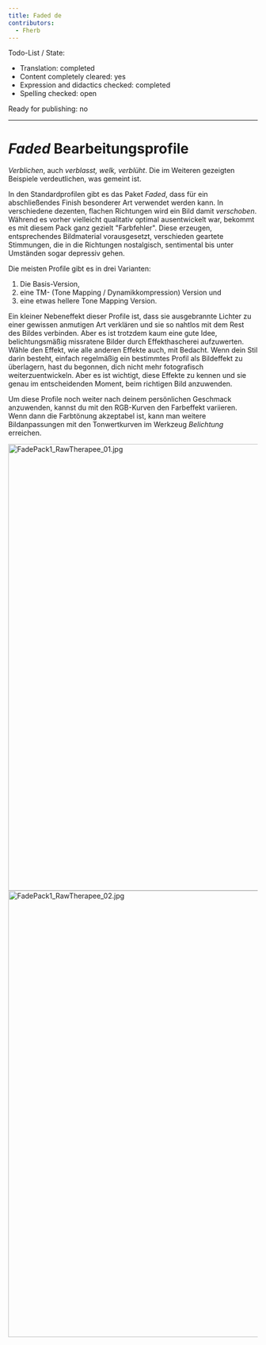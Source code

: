 ```yaml
---
title: Faded de
contributors:
  - Fherb
---
```


Todo-List / State:

- Translation: completed
- Content completely cleared: yes
- Expression and didactics checked: completed
- Spelling checked: open

Ready for publishing: no

------------------------------------------------------------------------

# *Faded* Bearbeitungsprofile

*Verblichen*, auch *verblasst, welk, verblüht*. Die im Weiteren
gezeigten Beispiele verdeutlichen, was gemeint ist.

In den Standardprofilen gibt es das Paket *Faded*, dass für ein
abschließendes Finish besonderer Art verwendet werden kann. In
verschiedene dezenten, flachen Richtungen wird ein Bild damit
*verschoben*. Während es vorher vielleicht qualitativ optimal
ausentwickelt war, bekommt es mit diesem Pack ganz gezielt "Farbfehler".
Diese erzeugen, entsprechendes Bildmaterial vorausgesetzt, verschieden
geartete Stimmungen, die in die Richtungen nostalgisch, sentimental bis
unter Umständen sogar depressiv gehen.

Die meisten Profile gibt es in drei Varianten:

1.  Die Basis-Version,
2.  eine TM- (Tone Mapping / Dynamikkompression) Version und
3.  eine etwas hellere Tone Mapping Version.

Ein kleiner Nebeneffekt dieser Profile ist, dass sie ausgebrannte
Lichter zu einer gewissen anmutigen Art verklären und sie so nahtlos mit
dem Rest des Bildes verbinden. Aber es ist trotzdem kaum eine gute Idee,
belichtungsmäßig missratene Bilder durch Effekthascherei aufzuwerten.
Wähle den Effekt, wie alle anderen Effekte auch, mit Bedacht. Wenn dein
Stil darin besteht, einfach regelmäßig ein bestimmtes Profil als
Bildeffekt zu überlagern, hast du begonnen, dich nicht mehr fotografisch
weiterzuentwickeln. Aber es ist wichtigt, diese Effekte zu kennen und
sie genau im entscheidenden Moment, beim richtigen Bild anzuwenden.

Um diese Profile noch weiter nach deinem persönlichen Geschmack
anzuwenden, kannst du mit den RGB-Kurven den Farbeffekt variieren. Wenn
dann die Farbtönung akzeptabel ist, kann man weitere Bildanpassungen mit
den Tonwertkurven im Werkzeug *Belichtung* erreichen.

<img src="FadePack1_RawTherapee_01.jpg"
title="FadePack1_RawTherapee_01.jpg" width="900"
alt="FadePack1_RawTherapee_01.jpg" />
<img src="FadePack1_RawTherapee_02.jpg"
title="FadePack1_RawTherapee_02.jpg" width="900"
alt="FadePack1_RawTherapee_02.jpg" />
